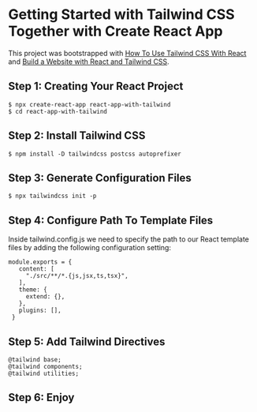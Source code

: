 # Getting Started with Tailwind CSS Together with Create React App

This project was bootstrapped with [How To Use Tailwind CSS With React](https://www.codingthesmartway.com/how-to-use-tailwind-css-with-react/) and [Build a Website with React and Tailwind CSS](https://www.sitepoint.com/react-tailwind-css-build-site/).

## Step 1: Creating Your React Project

```
$ npx create-react-app react-app-with-tailwind
$ cd react-app-with-tailwind
```

## Step 2: Install Tailwind CSS

```
$ npm install -D tailwindcss postcss autoprefixer
```

## Step 3: Generate Configuration Files

```
$ npx tailwindcss init -p
```

## Step 4: Configure Path To Template Files

Inside tailwind.config.js we need to specify the path to our React template files by adding the following configuration setting:

```
module.exports = {
   content: [
     "./src/**/*.{js,jsx,ts,tsx}",
   ],
   theme: {
     extend: {},
   },
   plugins: [],
 }
```

## Step 5: Add Tailwind Directives

```
@tailwind base;
@tailwind components;
@tailwind utilities;
```

## Step 6: Enjoy
